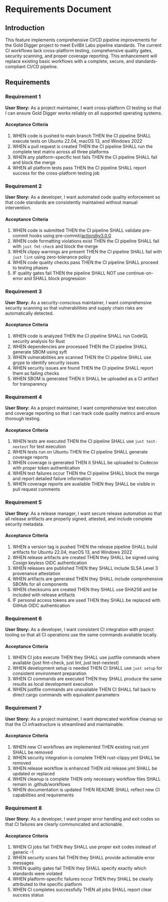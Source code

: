 # Requirements Document

## Introduction

This feature implements comprehensive CI/CD pipeline improvements for the Gold Digger project to meet EvilBit Labs pipeline standards. The current CI workflows lack cross-platform testing, comprehensive quality gates, security scanning, and proper coverage reporting. This enhancement will replace existing basic workflows with a complete, secure, and standards-compliant CI/CD pipeline.

## Requirements

### Requirement 1

**User Story:** As a project maintainer, I want cross-platform CI testing so that I can ensure Gold Digger works reliably on all supported operating systems.

#### Acceptance Criteria

1. WHEN code is pushed to main branch THEN the CI pipeline SHALL execute tests on Ubuntu 22.04, macOS 13, and Windows 2022
2. WHEN a pull request is created THEN the CI pipeline SHALL run the complete test matrix across all three platforms
3. WHEN any platform-specific test fails THEN the CI pipeline SHALL fail and block the merge
4. WHEN all platform tests pass THEN the CI pipeline SHALL report success for the cross-platform testing job

### Requirement 2

**User Story:** As a developer, I want automated code quality enforcement so that code standards are consistently maintained without manual intervention.

#### Acceptance Criteria

1. WHEN code is submitted THEN the CI pipeline SHALL validate pre-commit hooks using pre-commit/action@v3.0.0
2. WHEN code formatting violations exist THEN the CI pipeline SHALL fail with `just fmt-check` and block the merge
3. WHEN clippy warnings are present THEN the CI pipeline SHALL fail with `just lint` using zero-tolerance policy
4. WHEN code quality checks pass THEN the CI pipeline SHALL proceed to testing phases
5. IF quality gates fail THEN the pipeline SHALL NOT use continue-on-error and SHALL block progression

### Requirement 3

**User Story:** As a security-conscious maintainer, I want comprehensive security scanning so that vulnerabilities and supply chain risks are automatically detected.

#### Acceptance Criteria

1. WHEN code is analyzed THEN the CI pipeline SHALL run CodeQL security analysis for Rust
2. WHEN dependencies are processed THEN the CI pipeline SHALL generate SBOM using syft
3. WHEN vulnerabilities are scanned THEN the CI pipeline SHALL use grype to identify security issues
4. WHEN security issues are found THEN the CI pipeline SHALL report them as failing checks
5. WHEN SBOM is generated THEN it SHALL be uploaded as a CI artifact for transparency

### Requirement 4

**User Story:** As a project maintainer, I want comprehensive test execution and coverage reporting so that I can track code quality metrics and ensure thorough testing.

#### Acceptance Criteria

1. WHEN tests are executed THEN the CI pipeline SHALL use `just test-nextest` for test execution
2. WHEN tests run on Ubuntu THEN the CI pipeline SHALL generate coverage reports
3. WHEN coverage is generated THEN it SHALL be uploaded to Codecov with proper token authentication
4. WHEN test failures occur THEN the CI pipeline SHALL block the merge and report detailed failure information
5. WHEN coverage reports are available THEN they SHALL be visible in pull request comments

### Requirement 5

**User Story:** As a release manager, I want secure release automation so that all release artifacts are properly signed, attested, and include complete security metadata.

#### Acceptance Criteria

1. WHEN a version tag is pushed THEN the release pipeline SHALL build artifacts for Ubuntu 22.04, macOS 13, and Windows 2022
2. WHEN release artifacts are created THEN they SHALL be signed using Cosign keyless OIDC authentication
3. WHEN releases are published THEN they SHALL include SLSA Level 3 provenance attestation
4. WHEN artifacts are generated THEN they SHALL include comprehensive SBOMs for all components
5. WHEN checksums are created THEN they SHALL use SHA256 and be included with release artifacts
6. IF personal access tokens are used THEN they SHALL be replaced with GitHub OIDC authentication

### Requirement 6

**User Story:** As a developer, I want consistent CI integration with project tooling so that all CI operations use the same commands available locally.

#### Acceptance Criteria

1. WHEN CI jobs execute THEN they SHALL use justfile commands where available (just fmt-check, just lint, just test-nextest)
2. WHEN development setup is needed THEN CI SHALL use `just setup` for consistent environment preparation
3. WHEN CI commands are executed THEN they SHALL produce the same results as local development execution
4. WHEN justfile commands are unavailable THEN CI SHALL fall back to direct cargo commands with equivalent parameters

### Requirement 7

**User Story:** As a project maintainer, I want deprecated workflow cleanup so that the CI infrastructure is streamlined and maintainable.

#### Acceptance Criteria

1. WHEN new CI workflows are implemented THEN existing rust.yml SHALL be removed
2. WHEN security integration is complete THEN rust-clippy.yml SHALL be removed
3. WHEN release workflow is enhanced THEN old release.yml SHALL be updated or replaced
4. WHEN cleanup is complete THEN only necessary workflow files SHALL remain in .github/workflows
5. WHEN documentation is updated THEN README SHALL reflect new CI capabilities and requirements

### Requirement 8

**User Story:** As a developer, I want proper error handling and exit codes so that CI failures are clearly communicated and actionable.

#### Acceptance Criteria

1. WHEN CI jobs fail THEN they SHALL use proper exit codes instead of generic -1
2. WHEN security scans fail THEN they SHALL provide actionable error messages
3. WHEN quality gates fail THEN they SHALL specify exactly which standards were violated
4. WHEN platform-specific failures occur THEN they SHALL be clearly attributed to the specific platform
5. WHEN CI completes successfully THEN all jobs SHALL report clear success status

